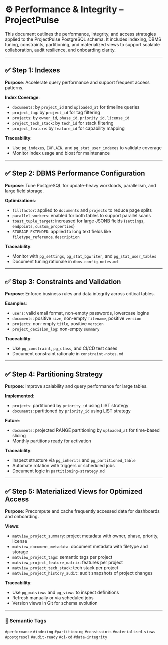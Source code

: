 # ⚙️ Performance & Integrity – ProjectPulse

This document outlines the performance, integrity, and access strategies applied to the ProjectPulse PostgreSQL schema. It includes indexing, DBMS tuning, constraints, partitioning, and materialized views to support scalable collaboration, audit resilience, and onboarding clarity.

---

## ✅ Step 1: Indexes

**Purpose**:
Accelerate query performance and support frequent access patterns.

**Index Coverage**:
- `documents`: by `project_id` and `uploaded_at` for timeline queries
- `project_tag`: by `project_id` for tag filtering
- `projects`: by `owner_id`, `phase_id`, `priority_id`, `license_id`
- `project_tech_stack`: by `tech_id` for stack filtering
- `project_feature`: by `feature_id` for capability mapping

**Traceability**:
- Use `pg_indexes`, `EXPLAIN`, and `pg_stat_user_indexes` to validate coverage
- Monitor index usage and bloat for maintenance

---

## ✅ Step 2: DBMS Performance Configuration

**Purpose**:
Tune PostgreSQL for update-heavy workloads, parallelism, and large field storage.

**Optimizations**:
- `fillfactor`: applied to `documents` and `projects` to reduce page splits
- `parallel_workers`: enabled for both tables to support parallel scans
- `toast_tuple_target`: increased for large JSONB fields (`settings`, `endpoints`, `custom_properties`)
- `STORAGE EXTENDED`: applied to long text fields like `filetype_reference.description`

**Traceability**:
- Monitor with `pg_settings`, `pg_stat_bgwriter`, and `pg_stat_user_tables`
- Document tuning rationale in `dbms-config-notes.md`

---

## ✅ Step 3: Constraints and Validation

**Purpose**:
Enforce business rules and data integrity across critical tables.

**Examples**:
- `users`: valid email format, non-empty passwords, lowercase logins
- `documents`: positive `size`, non-empty `filename`, positive `version`
- `projects`: non-empty `title`, positive `version`
- `project_decision_log`: non-empty `summary`

**Traceability**:
- Use `pg_constraint`, `pg_class`, and CI/CD test cases
- Document constraint rationale in `constraint-notes.md`

---

## ✅ Step 4: Partitioning Strategy

**Purpose**:
Improve scalability and query performance for large tables.

**Implemented**:
- `projects`: partitioned by `priority_id` using LIST strategy
- `documents`: partitioned by `priority_id` using LIST strategy

**Future**:
- `documents`: projected RANGE partitioning by `uploaded_at` for time-based slicing
- Monthly partitions ready for activation

**Traceability**:
- Inspect structure via `pg_inherits` and `pg_partitioned_table`
- Automate rotation with triggers or scheduled jobs
- Document logic in `partitioning-strategy.md`

---

## ✅ Step 5: Materialized Views for Optimized Access

**Purpose**:
Precompute and cache frequently accessed data for dashboards and onboarding.

**Views**:
- `matview_project_summary`: project metadata with owner, phase, priority, license
- `matview_document_metadata`: document metadata with filetype and storage
- `matview_project_tags`: semantic tags per project
- `matview_project_feature_matrix`: features per project
- `matview_project_tech_stack`: tech stack per project
- `matview_project_history_audit`: audit snapshots of project changes

**Traceability**:
- Use `pg_matviews` and `pg_views` to inspect definitions
- Refresh manually or via scheduled jobs
- Version views in Git for schema evolution

---

### 🧠 Semantic Tags
`#performance` `#indexing` `#partitioning` `#constraints` `#materialized-views` `#postgresql` `#audit-ready` `#ci-cd` `#data-integrity`
